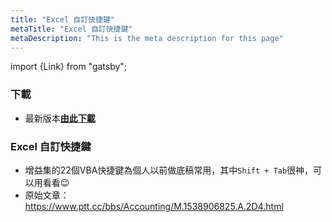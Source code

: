 ```yaml
---
title: "Excel 自訂快捷鍵"
metaTitle: "Excel 自訂快捷鍵"
metaDescription: "This is the meta description for this page"
---
```


import {Link} from "gatsby";

### 下載

- 最新版本<a href="https://github.com/noworneverev/Excel-Starter/releases/download/1.0.0/shortcuts.xlam">**由此下載**</a>

### Excel 自訂快捷鍵
- 增益集的<Link to="/custom-shortcut/3-shortcut-overview">22個VBA快捷鍵</Link>為個人以前做底稿常用，其中`Shift + Tab`很神，可以用看看😉
- 原始文章：https://www.ptt.cc/bbs/Accounting/M.1538906825.A.2D4.html

